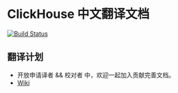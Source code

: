 # ClickHouse 中文翻译文档

[![Build Status](https://travis-ci.org/clickhousecn/ch_in_chinese.svg?branch=master)](https://travis-ci.org/clickhousecn/ch_in_chinese)


## 翻译计划
- 开放申请译者 && 校对者 中，欢迎一起加入贡献完善文档。
- [Wiki](https://github.com/clickhousecn/ch_in_chinese/wiki)


